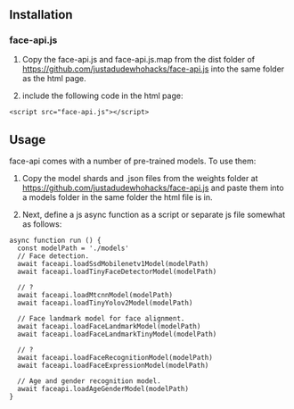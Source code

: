 #

## Installation

### face-api.js

1. Copy the face-api.js and face-api.js.map from the dist folder of https://github.com/justadudewhohacks/face-api.js into the same folder as the html page.

2. include the following code in the html page:

```
<script src="face-api.js"></script>
```

## Usage

face-api comes with a number of pre-trained models. To use them:

1. Copy the model shards and .json files from the weights folder at https://github.com/justadudewhohacks/face-api.js and paste them into a models folder in the same folder the html file is in.

2. Next, define a js async function as a script or separate js file somewhat as follows:

```
async function run () {
  const modelPath = './models'
  // Face detection.
  await faceapi.loadSsdMobilenetv1Model(modelPath)
  await faceapi.loadTinyFaceDetectorModel(modelPath)

  // ?
  await faceapi.loadMtcnnModel(modelPath)
  await faceapi.loadTinyYolov2Model(modelPath)

  // Face landmark model for face alignment.
  await faceapi.loadFaceLandmarkModel(modelPath)
  await faceapi.loadFaceLandmarkTinyModel(modelPath)

  // ?
  await faceapi.loadFaceRecognitionModel(modelPath)
  await faceapi.loadFaceExpressionModel(modelPath)

  // Age and gender recognition model.
  await faceapi.loadAgeGenderModel(modelPath)
}
```

